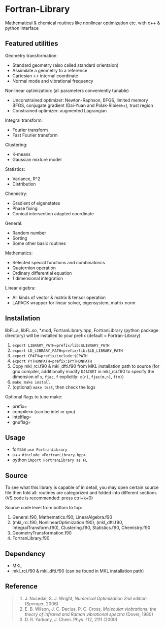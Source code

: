 # Fortran-Library
Mathematical & chemical routines like nonlinear optimization etc. with c++ & python interface

## Featured utilities
Geometry transformation:
* Standard geometry (also called standard orientaion)
* Assimilate a geometry to a reference
* Cartesian <-> internal coordinate
* Normal mode and vibrational frequency

Nonlinear optimization: (all parameters conveniently tunable)
* Unconstrained optimizer:
Newton-Raphson, BFGS, limited memory BFGS, conjugate gradient (Dai-Yuan and Polak-Ribiere+), trust region
* Constrained optimizer: augmented Lagrangian

Integral transform:
* Fourier transform
* Fast Fourier transform

Clustering:
* K-means
* Gaussian mixture model

Statistics:
* Variance, R^2
* Distribution

Chemistry:
* Gradient of eigenstates
* Phase fixing
* Conical intersection adapted coordinate

General:
* Random number
* Sorting
* Some other basic routines

Mathematics:
* Selected special functions and combinatorics
* Quaternion operation
* Ordinary differential equation
* 1 dimensional integration

Linear algebra:
* All kinds of vector & matrix & tensor operation
* LAPACK wrapper for linear solver, eigensystem, matrix norm

## Installation
libFL.a, libFL.so, *.mod, FortranLibrary.hpp, FortranLibrary (python package directory) will be installed to your prefix (default = Fortran-Library)
1. `export LIBRARY_PATH=prefix/lib:$LIBRARY_PATH`
2. `export LD_LIBRARY_PATH=prefix/lib:$LD_LIBRARY_PATH`
3. `export CPATH=prefix/include:$CPATH`
4. `export PYTHONPATH=prefix:$PYTHONPATH`
5. Copy mkl_rci.f90 & mkl_dfti.f90 from MKL installation path to source (for gnu compiler, additionally modify `DJACOBI` in mkl_rci.f90 to specify the dimension of `x`, `fjac`, `f` explicitly: `x(n)`, `fjac(m,n)`, `f(m)`)
6. `make`, `make install`
7. (optional) `make test`, then check the logs

Optional flags to tune make:
* prefix=
* compiler= (can be intel or gnu)
* intelflag=
* gnuflag=

## Usage
* fortran `use FortranLibrary`
* c++ `#include <FortranLibrary.hpp>`
* python `import FortranLibrary as FL`

## Source
To see what this library is capable of in detail, you may open certain source file then fold all: routines are categorized and folded into different sections (VS code is recommended: press ctrl+k+0)

Source code level from bottom to top:
1. General.f90, Mathematics.f90, LinearAlgebra.f90
2. (mkl_rci.f90, NonlinearOptimization.f90), (mkl_dfti.f90, IntegralTransform.f90), Clustering.f90, Statistics.f90, Chemistry.f90
3. GeometryTransformation.f90
4. FortranLibrary.f90

## Dependency
* MKL
* mkl_rci.f90 & mkl_dfti.f90 (can be found in MKL installation path)

## Reference
> 1. J. Nocedal, S. J. Wright, *Numerical Optimization 2nd edition* (Springer, 2006)
> 2. E. B. Wilson, J. C. Decius, P. C. Cross, *Molecular viobrations: the theory of infrared and Raman vibrational spectra* (Dover, 1980)
> 3. D. R. Yarkony, J. Chem. Phys. 112, 2111 (2000)
